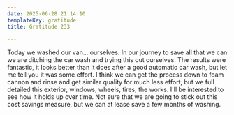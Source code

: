 ```yaml
---
date: 2025-06-28 21:14:10
templateKey: gratitude
title: Gratitude 233

---
```



Today we washed our van... ourselves. In our journey to save all that we can we
are ditching the car wash and trying this out ourselves.  The results were
fantastic, it looks better than it does after a good automatic car wash, but
let me tell you it was some effort.  I think we can get the process down to
foam cannon and rinse and get similar quality for much less effort, but we full
detailed this exterior, windows, wheels, tires, the works.  I'll be interested
to see how it holds up over time.  Not sure that we are going to stick out this cost savings measure, but we can at lease save a few months of washing.
